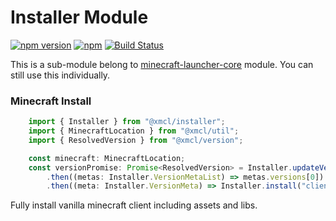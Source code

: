 # Installer Module

[![npm version](https://img.shields.io/npm/v/@xmcl/installer.svg)](https://www.npmjs.com/package/installer)
[![npm](https://img.shields.io/npm/l/@xmcl/minecraft-launcher-core.svg)](https://github.com/voxelum/minecraft-launcher-core-node/blob/master/LICENSE)
[![Build Status](https://travis-ci.org/voxelum/minecraft-launcher-core-node.svg)](https://travis-ci.org/voxelum/minecraft-launcher-core-node)

This is a sub-module belong to [minecraft-launcher-core](https://www.npmjs.com/package/@xmcl/minecraft-launcher-core) module. You can still use this individually.

### Minecraft Install

```ts
    import { Installer } from "@xmcl/installer";
    import { MinecraftLocation } from "@xmcl/util";
    import { ResolvedVersion } from "@xmcl/version";

    const minecraft: MinecraftLocation;
    const versionPromise: Promise<ResolvedVersion> = Installer.updateVersionMeta()
        .then((metas: Installer.VersionMetaList) => metas.versions[0]) // i just pick the first version in list here
        .then((meta: Installer.VersionMeta) => Installer.install("client", meta, minecraft));
```

Fully install vanilla minecraft client including assets and libs.
